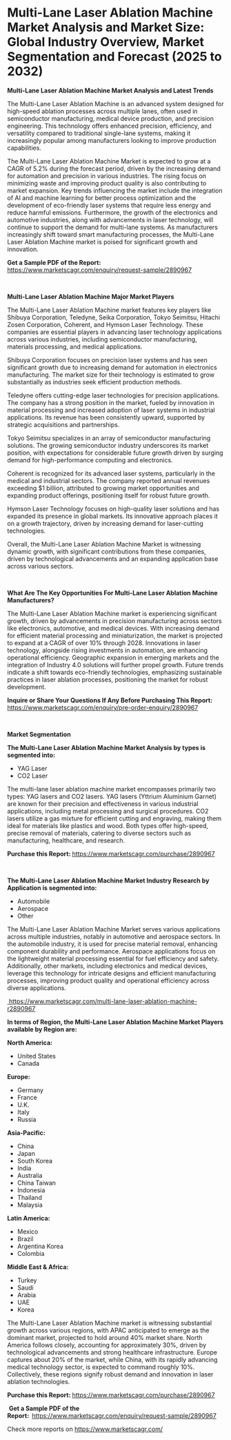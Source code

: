 <p><h1>Multi-Lane Laser Ablation Machine Market Analysis and Market Size: Global Industry Overview, Market Segmentation and Forecast (2025 to 2032)</h1></p><p><strong>Multi-Lane Laser Ablation Machine Market Analysis and Latest Trends</strong></p>
<p><p>The Multi-Lane Laser Ablation Machine is an advanced system designed for high-speed ablation processes across multiple lanes, often used in semiconductor manufacturing, medical device production, and precision engineering. This technology offers enhanced precision, efficiency, and versatility compared to traditional single-lane systems, making it increasingly popular among manufacturers looking to improve production capabilities.</p><p>The Multi-Lane Laser Ablation Machine Market is expected to grow at a CAGR of 5.2% during the forecast period, driven by the increasing demand for automation and precision in various industries. The rising focus on minimizing waste and improving product quality is also contributing to market expansion. Key trends influencing the market include the integration of AI and machine learning for better process optimization and the development of eco-friendly laser systems that require less energy and reduce harmful emissions. Furthermore, the growth of the electronics and automotive industries, along with advancements in laser technology, will continue to support the demand for multi-lane systems. As manufacturers increasingly shift toward smart manufacturing processes, the Multi-Lane Laser Ablation Machine market is poised for significant growth and innovation.</p></p>
<p><strong>Get a Sample PDF of the Report:&nbsp;</strong> <a href="https://www.marketscagr.com/enquiry/request-sample/2890967?utm_campaign=2271&utm_medium=2&utm_source=Github&utm_content=ia&utm_term=14032025&utm_id=multi-lane-laser-ablation-machine">https://www.marketscagr.com/enquiry/request-sample/2890967</a></p>
<p>&nbsp;</p>
<p><strong>Multi-Lane Laser Ablation Machine Major Market Players</strong></p>
<p><p>The Multi-Lane Laser Ablation Machine market features key players like Shibuya Corporation, Teledyne, Seika Corporation, Tokyo Seimitsu, Hitachi Zosen Corporation, Coherent, and Hymson Laser Technology. These companies are essential players in advancing laser technology applications across various industries, including semiconductor manufacturing, materials processing, and medical applications.</p><p>Shibuya Corporation focuses on precision laser systems and has seen significant growth due to increasing demand for automation in electronics manufacturing. The market size for their technology is estimated to grow substantially as industries seek efficient production methods.</p><p>Teledyne offers cutting-edge laser technologies for precision applications. The company has a strong position in the market, fueled by innovation in material processing and increased adoption of laser systems in industrial applications. Its revenue has been consistently upward, supported by strategic acquisitions and partnerships.</p><p>Tokyo Seimitsu specializes in an array of semiconductor manufacturing solutions. The growing semiconductor industry underscores its market position, with expectations for considerable future growth driven by surging demand for high-performance computing and electronics.</p><p>Coherent is recognized for its advanced laser systems, particularly in the medical and industrial sectors. The company reported annual revenues exceeding $1 billion, attributed to growing market opportunities and expanding product offerings, positioning itself for robust future growth.</p><p>Hymson Laser Technology focuses on high-quality laser solutions and has expanded its presence in global markets. Its innovative approach places it on a growth trajectory, driven by increasing demand for laser-cutting technologies.</p><p>Overall, the Multi-Lane Laser Ablation Machine Market is witnessing dynamic growth, with significant contributions from these companies, driven by technological advancements and an expanding application base across various sectors.</p></p>
<p>&nbsp;</p>
<p><strong>What Are The Key Opportunities For Multi-Lane Laser Ablation Machine Manufacturers?</strong></p>
<p><p>The Multi-Lane Laser Ablation Machine market is experiencing significant growth, driven by advancements in precision manufacturing across sectors like electronics, automotive, and medical devices. With increasing demand for efficient material processing and miniaturization, the market is projected to expand at a CAGR of over 10% through 2028. Innovations in laser technology, alongside rising investments in automation, are enhancing operational efficiency. Geographic expansion in emerging markets and the integration of Industry 4.0 solutions will further propel growth. Future trends indicate a shift towards eco-friendly technologies, emphasizing sustainable practices in laser ablation processes, positioning the market for robust development.</p></p>
<p><strong>Inquire or Share Your Questions If Any Before Purchasing This Report:</strong> <a href="https://www.marketscagr.com/enquiry/pre-order-enquiry/2890967?utm_campaign=2271&utm_medium=2&utm_source=Github&utm_content=ia&utm_term=14032025&utm_id=multi-lane-laser-ablation-machine">https://www.marketscagr.com/enquiry/pre-order-enquiry/2890967</a></p>
<p>&nbsp;</p>
<p><strong>Market Segmentation</strong></p>
<p><strong>The Multi-Lane Laser Ablation Machine Market Analysis by types is segmented into:</strong></p>
<p><ul><li>YAG Laser</li><li>CO2 Laser</li></ul></p>
<p><p>The multi-lane laser ablation machine market encompasses primarily two types: YAG lasers and CO2 lasers. YAG lasers (Yttrium Aluminium Garnet) are known for their precision and effectiveness in various industrial applications, including metal processing and surgical procedures. CO2 lasers utilize a gas mixture for efficient cutting and engraving, making them ideal for materials like plastics and wood. Both types offer high-speed, precise removal of materials, catering to diverse sectors such as manufacturing, healthcare, and research.</p></p>
<p><strong>Purchase this Report:&nbsp;</strong><a href="https://www.marketscagr.com/purchase/2890967?utm_campaign=2271&utm_medium=2&utm_source=Github&utm_content=ia&utm_term=14032025&utm_id=multi-lane-laser-ablation-machine">https://www.marketscagr.com/purchase/2890967</a></p>
<p>&nbsp;</p>
<p><strong>The Multi-Lane Laser Ablation Machine Market Industry Research by Application is segmented into:</strong></p>
<p><ul><li>Automobile</li><li>Aerospace</li><li>Other</li></ul></p>
<p><p>The Multi-Lane Laser Ablation Machine Market serves various applications across multiple industries, notably in automotive and aerospace sectors. In the automobile industry, it is used for precise material removal, enhancing component durability and performance. Aerospace applications focus on the lightweight material processing essential for fuel efficiency and safety. Additionally, other markets, including electronics and medical devices, leverage this technology for intricate designs and efficient manufacturing processes, improving product quality and operational efficiency across diverse applications.</p></p>
<p><a href="https://www.marketscagr.com/multi-lane-laser-ablation-machine-r2890967?utm_campaign=2271&utm_medium=2&utm_source=Github&utm_content=ia&utm_term=14032025&utm_id=multi-lane-laser-ablation-machine">&nbsp;https://www.marketscagr.com/multi-lane-laser-ablation-machine-r2890967</a></p>
<p><strong>In terms of Region, the Multi-Lane Laser Ablation Machine Market Players available by Region are:</strong></p>
<p>
    <p> <strong> North America: </strong>
        <ul>
            <li>United States</li>
            <li>Canada</li>
        </ul>
        </p> 
    <p> <strong> Europe: </strong>
        <ul>
            <li>Germany</li>
            <li>France</li>
            <li>U.K.</li>
            <li>Italy</li>
            <li>Russia</li>
        </ul>
        </p> 
    <p> <strong> Asia-Pacific: </strong>
        <ul>
            <li>China</li>
            <li>Japan</li>
            <li>South Korea</li>
            <li>India</li>
            <li>Australia</li>
            <li>China Taiwan</li>
            <li>Indonesia</li>
            <li>Thailand</li>
            <li>Malaysia</li>
        </ul>
        </p> 
    <p> <strong> Latin America: </strong>
        <ul>
            <li>Mexico</li>
            <li>Brazil</li>
            <li>Argentina Korea</li>
            <li>Colombia</li>
        </ul>
        </p> 
    <p> <strong> Middle East & Africa: </strong>
        <ul>
            <li>Turkey</li>
            <li>Saudi</li>
            <li>Arabia</li>
            <li>UAE</li>
            <li>Korea</li>
        </ul>
    </p>
    </p>
<p><p>The Multi-Lane Laser Ablation Machine market is witnessing substantial growth across various regions, with APAC anticipated to emerge as the dominant market, projected to hold around 40% market share. North America follows closely, accounting for approximately 30%, driven by technological advancements and strong healthcare infrastructure. Europe captures about 20% of the market, while China, with its rapidly advancing medical technology sector, is expected to command roughly 10%. Collectively, these regions signify robust demand and innovation in laser ablation technologies.</p></p>
<p><strong>Purchase this Report: </strong><a href="https://www.marketscagr.com/purchase/2890967?utm_campaign=2271&utm_medium=2&utm_source=Github&utm_content=ia&utm_term=14032025&utm_id=multi-lane-laser-ablation-machine">https://www.marketscagr.com/purchase/2890967</a></p>
<p>&nbsp;<strong>Get a Sample PDF of the Report:&nbsp;&nbsp;</strong><a href="https://www.marketscagr.com/enquiry/request-sample/2890967?utm_campaign=2271&utm_medium=2&utm_source=Github&utm_content=ia&utm_term=14032025&utm_id=multi-lane-laser-ablation-machine">https://www.marketscagr.com/enquiry/request-sample/2890967</a></p>
<p><strong></strong></p>
<p>Check more reports on <a href="https://www.marketscagr.com/?utm_campaign=2271&utm_medium=2&utm_source=Github&utm_content=ia&utm_term=14032025&utm_id=multi-lane-laser-ablation-machine">https://www.marketscagr.com/</a></p>